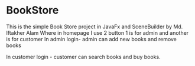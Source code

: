 # BookStore
This is the simple Book Store project in JavaFx and SceneBuilder by Md. Iftakher Alam
Where in homepage I use 2 button 1 is for admin and another is for customer
In admin login- admin can add new books and remove books

In customer login - customer can search books and buy books.
